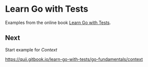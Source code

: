 
# Learn Go with Tests

Examples from the online book [Learn Go with Tests](https://quii.gitbook.io/learn-go-with-tests).

## Next

Start example for *Context*

https://quii.gitbook.io/learn-go-with-tests/go-fundamentals/context
